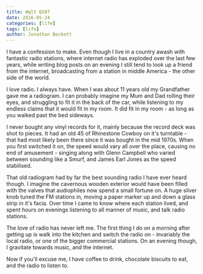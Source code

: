 ```yaml
---
title: Wqlt Q107
date: 2016-05-24
categories: [life]
tags: [life]
author: Jonathan Beckett
---
```


I have a confession to make. Even though I live in a country awash with fantastic radio stations, where internet radio has exploded over the last few years, while writing blog posts on an evening I still tend to look up a friend from the internet, broadcasting from a station in middle America - the other side of the world.

I love radio. I always have. When I was about 11 years old my Grandfather gave me a radiogram. I can probably imagine my Mum and Dad rolling their eyes, and struggling to fit it in the back of the car, while listening to my endless claims that it would fit in my room. It did fit in my room - as long as you walked past the bed sideways.

I never bought any vinyl records for it, mainly because the record deck was shot to pieces. It had an old 45 of Rhinestone Cowboy on it's turntable - that had most likely been there since it was bought in the mid 1970s. When you first switched it on, the speed would vary all over the place, causing no end of amusement - singing along with Glenn Campbell who varied between sounding like a Smurf, and James Earl Jones as the speed stabilised.

That old radiogram had by far the best sounding radio I have ever heard though. I imagine the cavernous wooden exterior would have been filled with the valves that audiophiles now spend a small fortune on. A huge silver knob tuned the FM stations in, moving a paper marker up and down a glass strip in it's facia. Over time I came to know where each station lived, and spent hours on evenings listening to all manner of music, and talk radio stations.

The love of radio has never left me. The first thing I do on a morning after getting up is walk into the kitchen and switch the radio on - invariably the local radio, or one of the bigger commercial stations. On an evening though, I gravitate towards music, and the internet.

Now if you'll excuse me, I have coffee to drink, chocolate biscuits to eat, and the radio to listen to.